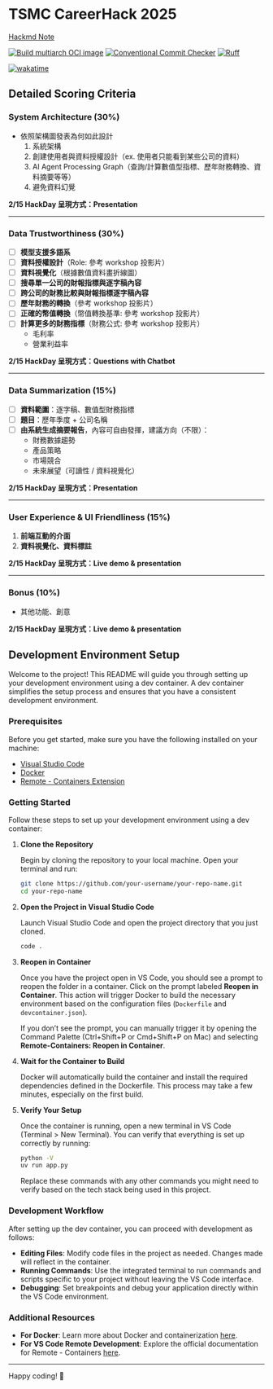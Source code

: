 # TSMC CareerHack 2025

[Hackmd Note](https://hackmd.io/@gary940610/H1jqhXXFyl)

[![Build multiarch OCI image](https://github.com/icannon2/tsmc2025/actions/workflows/docker.yml/badge.svg)](https://github.com/icannon2/tsmc2025/actions/workflows/docker.yml)
[![Conventional Commit Checker](https://github.com/icannon2/tsmc2025/actions/workflows/conventional.yml/badge.svg)](https://github.com/icannon2/tsmc2025/actions/workflows/conventional.yml)
[![Ruff](https://github.com/icannon2/tsmc2025/actions/workflows/ruff.yml/badge.svg)](https://github.com/icannon2/tsmc2025/actions/workflows/ruff.yml)

[![wakatime](https://wakatime.com/badge/user/6c7a0447-9414-43ab-a937-9081f3e9fc7d/project/ccc8a848-7a2d-4c44-8d75-950624f669a2.svg)](https://wakatime.com/badge/user/6c7a0447-9414-43ab-a937-9081f3e9fc7d/project/ccc8a848-7a2d-4c44-8d75-950624f669a2)

## Detailed Scoring Criteria

### System Architecture (30%)
- 依照架構圖發表為何如此設計
  1. 系統架構
  2. 創建使用者與資料授權設計（ex. 使用者只能看到某些公司的資料）
  3. AI Agent Processing Graph（查詢/計算數值型指標、歷年財務轉換、資料摘要等等）
  4. 避免資料幻覺

**2/15 HackDay 呈現方式：Presentation**

---

### Data Trustworthiness (30%)
- [ ] **模型支援多語系**
- [ ] **資料授權設計**（Role: 參考 workshop 投影片）
- [ ] **資料視覺化**（根據數值資料畫折線圖）
- [ ] **搜尋單一公司的財報指標與逐字稿內容**
- [ ] **跨公司的財務比較與財報指標逐字稿內容**
- [ ] **歷年財務的轉換**（參考 workshop 投影片）
- [ ] **正確的幣值轉換**（幣值轉換基準: 參考 workshop 投影片）
- [ ] **計算更多的財務指標**（財務公式: 參考 workshop 投影片）
  - 毛利率
  - 營業利益率

**2/15 HackDay 呈現方式：Questions with Chatbot**

---

### Data Summarization (15%)
- [ ] **資料範圍**：逐字稿、數值型財務指標
- [ ] **題目**：歷年季度 + 公司名稱
- [ ] **由系統生成摘要報告**，內容可自由發揮，建議方向（不限）：
   - 財務數據趨勢
   - 產品策略
   - 市場競合
   - 未來展望（可讀性 / 資料視覺化）

**2/15 HackDay 呈現方式：Presentation**

---

### User Experience & UI Friendliness (15%)
1. **前端互動的介面**
2. **資料視覺化、資料標註**

**2/15 HackDay 呈現方式：Live demo & presentation**

---

### Bonus (10%)
- 其他功能、創意

**2/15 HackDay 呈現方式：Live demo & presentation**

## Development Environment Setup

Welcome to the project! This README will guide you through setting up your development environment using a dev container. A dev container simplifies the setup process and ensures that you have a consistent development environment.

### Prerequisites

Before you get started, make sure you have the following installed on your machine:

- [Visual Studio Code](https://code.visualstudio.com/)
- [Docker](https://www.docker.com/get-started)
- [Remote - Containers Extension](https://marketplace.visualstudio.com/items?itemName=ms-vscode-remote.remote-containers)

### Getting Started

Follow these steps to set up your development environment using a dev container:

1. **Clone the Repository**

   Begin by cloning the repository to your local machine. Open your terminal and run:

   ```bash
   git clone https://github.com/your-username/your-repo-name.git
   cd your-repo-name
   ```

2. **Open the Project in Visual Studio Code**

   Launch Visual Studio Code and open the project directory that you just cloned.

   ```bash
   code .
   ```

3. **Reopen in Container**

   Once you have the project open in VS Code, you should see a prompt to reopen the folder in a container. Click on the prompt labeled **Reopen in Container**. This action will trigger Docker to build the necessary environment based on the configuration files (`Dockerfile` and `devcontainer.json`).

   If you don’t see the prompt, you can manually trigger it by opening the Command Palette (Ctrl+Shift+P or Cmd+Shift+P on Mac) and selecting **Remote-Containers: Reopen in Container**.

4. **Wait for the Container to Build**

   Docker will automatically build the container and install the required dependencies defined in the Dockerfile. This process may take a few minutes, especially on the first build.

5. **Verify Your Setup**

   Once the container is running, open a new terminal in VS Code (Terminal > New Terminal). You can verify that everything is set up correctly by running:

   ```bash
   python -V
   uv run app.py
   ```

   Replace these commands with any other commands you might need to verify based on the tech stack being used in this project.

### Development Workflow

After setting up the dev container, you can proceed with development as follows:

- **Editing Files**: Modify code files in the project as needed. Changes made will reflect in the container.
- **Running Commands**: Use the integrated terminal to run commands and scripts specific to your project without leaving the VS Code interface.
- **Debugging**: Set breakpoints and debug your application directly within the VS Code environment.

### Additional Resources

- **For Docker**: Learn more about Docker and containerization [here](https://docs.docker.com/get-started/).
- **For VS Code Remote Development**: Explore the official documentation for Remote - Containers [here](https://code.visualstudio.com/docs/remote/containers).

---

Happy coding! 🎉